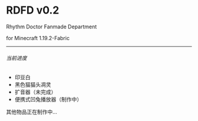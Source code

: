 # RDFD v0.2

Rhythm Doctor Fanmade Department

for Minecraft 1.19.2-Fabric

---

###### 当前进度

- 印豆白
- 黑色猫猫头凋灵
- 扩音器（未完成）
- 便携式凹兔播放器（制作中）

其他物品正在制作中...

